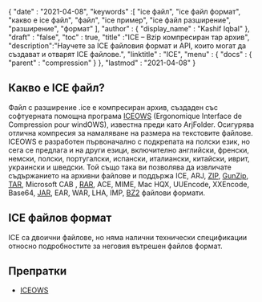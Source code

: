 {
  "date" : "2021-04-08",
  "keywords" :[ "ice файл", "ice файл формат", "какво е ice файл", "файл", "ice пример", "ice файл разширение", "разширение", "формат" ],
  "author" : {
    "display_name" : "Kashif Iqbal"
},
  "draft" : "false",
  "toc" : true,
  "title" :"ICE – Bzip компресиран тар архив",
  "description":"Научете за ICE файловия формат и API, които могат да създават и отварят ICE файлове.",
  "linktitle" : "ICE",
  "menu" : {
    "docs" : {
      "parent" : "compression"
}
},
  "lastmod" : "2021-04-08"
}

## Какво е ICE файл?

Файл с разширение .ice е компресиран архив, създаден със софтуерната помощна програма [ICEOWS](http://www.iceows.com/index.html) (Ergonomique Interface de Compression pour windOWS), известна преди като ArjFolder. Осигурява отлична компресия за намаляване на размера на текстовите файлове. ICEOWS е разработен първоначално с подкрепата на полски език, но сега се предлага и на други езици, включително английски, френски, немски, полски, португалски, испански, италиански, китайски, иврит, украински и шведски. Той също така ви позволява да извличате съдържанието на архивни файлове и поддържа ICE, ARJ, [ZIP](/bg/compression/zip/), [GunZip](/bg/compression/gz/), [TAR](/bg/compression/tar/), Microsoft CAB , [RAR](/bg/compression/rar/), ACE, MIME, Mac HQX, UUEncode, XXEncode, Base64, [JAR](/bg/programming/jar/), EAR, WAR, LHA, IMP, [BZ2](/bg/compression/bz2/) файлови формати.

## ICE файлов формат

ICE са двоични файлове, но няма налични технически спецификации относно подробностите за неговия вътрешен файлов формат.

## Препратки

* [ICEOWS](http://www.iceows.com/index.html)

